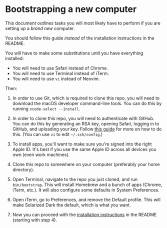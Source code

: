 # Bootstrapping a new computer

This document outlines tasks you will most likely have to perform
if you are setting up a *brand new* computer.

You should follow this guide
_instead_ of the installation instructions in the README.

You will have to make some substitutions until you have everything installed:

* You will need to use Safari instead of Chrome.
* You will need to use Terminal instead of iTerm.
* You will need to use `vi` instead of Neovim.

Then:

1. In order to use Git,
   which is required to clone this repo,
   you will need to download the macOS developer command-line tools.
   You can do this by running `xcode-select --install`.

2. In order to clone this repo,
   you will need to authenticate with GitHub.
   You can do this by generating an RSA key,
   opening Safari,
   logging in to GitHub,
   and uploading your key.
   Follow [this guide][github-ssh] for more on how to do this.
   (You can use `vi` to edit `~/.ssh/config`.)

3. To install apps,
   you'll want to make sure you're signed into the right Apple ID.
   It's best if you use the same Apple ID across all devices you own
   (even work machines).

4. Clone this repo to somewhere on your computer
   (preferably your home directory).

5. Open Terminal, navigate to the repo you just cloned,
   and run `bin/bootstrap`.
   This will install Homebrew and a bunch of apps (Chrome, iTerm, etc.).
   It will also configure some defaults in System Preferences.

6. Open iTerm, go to Preferences, and remove the Default profile.
   This will make Solarized Dark the default,
   which is what you want.

7. Now you can proceed with the [installation instructions][installation] in
   the README (starting with step 4).

[github-ssh]: https://docs.github.com/en/authentication/connecting-to-github-with-ssh
[installation]: ./README.md#run-the-install-script
